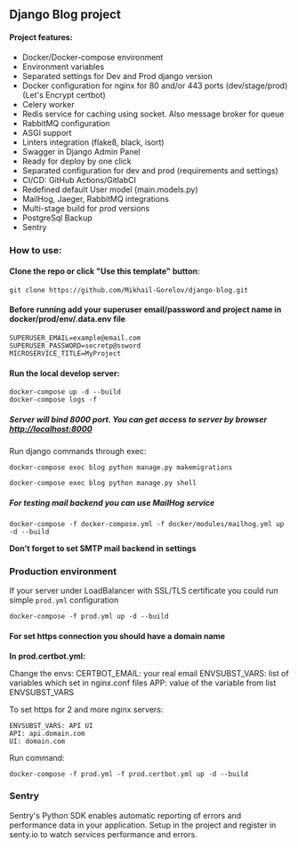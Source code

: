 ## Django Blog project


#### Project features:
* Docker/Docker-compose environment
* Environment variables
* Separated settings for Dev and Prod django version
* Docker configuration for nginx for 80 and/or 443 ports (dev/stage/prod) (Let's Encrypt certbot)
* Celery worker
* Redis service for caching using socket. Also message broker for queue
* RabbitMQ configuration
* ASGI support
* Linters integration (flake8, black, isort)
* Swagger in Django Admin Panel
* Ready for deploy by one click
* Separated configuration for dev and prod (requirements and settings)
* CI/CD: GitHub Actions/GitlabCI
* Redefined default User model (main.models.py)
* MailHog, Jaeger, RabbitMQ integrations
* Multi-stage build for prod versions
* PostgreSql Backup
* Sentry

### How to use:

#### Clone the repo or click "Use this template" button:

    git clone https://github.com/Mikhail-Gorelov/django-blog.git


#### Before running add your superuser email/password and project name in docker/prod/env/.data.env file

    SUPERUSER_EMAIL=example@email.com
    SUPERUSER_PASSWORD=secretp@ssword
    MICROSERVICE_TITLE=MyProject

#### Run the local develop server:

    docker-compose up -d --build
    docker-compose logs -f

##### Server will bind 8000 port. You can get access to server by browser [http://localhost:8000](http://localhost:8000)

Run django commands through exec:
```shell
docker-compose exec blog python manage.py makemigrations

docker-compose exec blog python manage.py shell
```

##### For testing mail backend you can use MailHog service
    docker-compose -f docker-compose.yml -f docker/modules/mailhog.yml up -d --build

<b>Don't forget to set SMTP mail backend in settings</b>


### Production environment

If your server under LoadBalancer with SSL/TLS certificate you could run simple `prod.yml` configuration

    docker-compose -f prod.yml up -d --build


#### For set https connection you should have a domain name
<b> In prod.certbot.yml: </b>

Change the envs:
CERTBOT_EMAIL: your real email
ENVSUBST_VARS: list of variables which set in nginx.conf files
APP: value of the variable from list ENVSUBST_VARS

To set https for 2 and more nginx servers:

    ENVSUBST_VARS: API UI
    API: api.domain.com
    UI: domain.com

Run command:

    docker-compose -f prod.yml -f prod.certbot.yml up -d --build

### Sentry

Sentry's Python SDK enables automatic reporting of errors and performance data in your application.
Setup in the project and register in senty.io to watch services performance and errors.
